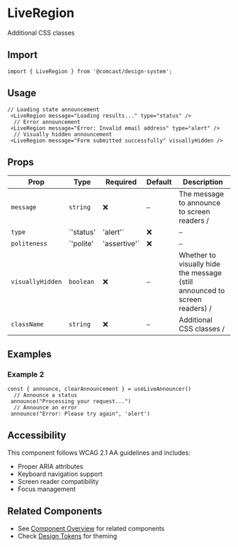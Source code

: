 # LiveRegion

Additional CSS classes

## Import

```tsx
import { LiveRegion } from '@comcast/design-system';
```

## Usage

```tsx
// Loading state announcement
 <LiveRegion message="Loading results..." type="status" />
  // Error announcement
 <LiveRegion message="Error: Invalid email address" type="alert" />
  // Visually hidden announcement
 <LiveRegion message="Form submitted successfully" visuallyHidden />
```

## Props

| Prop | Type | Required | Default | Description |
|------|------|----------|---------|-------------|
| `message` | `string` | ❌ | `—` | The message to announce to screen readers / |
| `type` | `'status' | 'alert'` | ❌ | `—` | Type of announcement - status: Non-critical updates (polite) - alert: Important/error messages (assertive) / |
| `politeness` | `'polite' | 'assertive'` | ❌ | `—` | Politeness level for the announcement - polite: Waits for screen reader to finish current task - assertive: Interrupts current screen reader task / |
| `visuallyHidden` | `boolean` | ❌ | `—` | Whether to visually hide the message (still announced to screen readers) / |
| `className` | `string` | ❌ | `—` | Additional CSS classes / |

## Examples

### Example 2

```tsx
const { announce, clearAnnouncement } = useLiveAnnouncer()
  // Announce a status
 announce("Processing your request...")
  // Announce an error
 announce("Error: Please try again", 'alert')
```

## Accessibility

This component follows WCAG 2.1 AA guidelines and includes:

- Proper ARIA attributes
- Keyboard navigation support
- Screen reader compatibility
- Focus management

## Related Components

- See [Component Overview](/docs/components) for related components
- Check [Design Tokens](/docs/tokens) for theming
